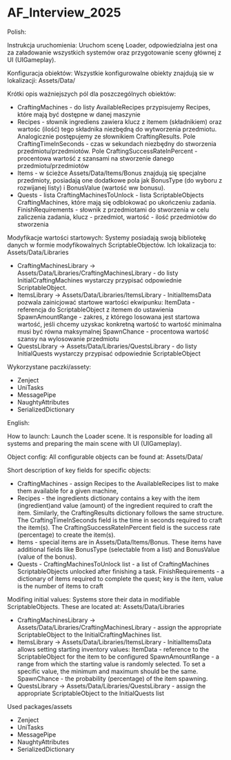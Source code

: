 # AF_Interview_2025


Polish:

Instrukcja uruchomienia:
Uruchom scenę Loader, odpowiedzialna jest ona za załadowanie wszystkich systemów oraz przygotowanie sceny głównej z UI (UIGameplay).

Konfiguracja obiektów:
Wszystkie konfigurowalne obiekty znajdują sie w lokalizacji: Assets/Data/

Krótki opis ważniejszych pól dla poszczególnych obiektów:
- CraftingMachines - do listy AvailableRecipes przypisujemy Recipes, które mają być dostępne w danej maszynie
- Recipes - słownik ingrediens zawiera klucz z itemem (składnikiem) oraz wartośc (ilość) tego składnika niezbędną do wytworzenia przedmiotu. Analogicznie postępujemy ze słownikiem CraftingResults. Pole CraftingTimeInSeconds - czas w sekundach niezbędny do stworzenia przedmiotu/przedmiotów. Pole CraftingSuccessRateInPercent - procentowa wartość z szansami na stworzenie danego przedmiotu/przedmiotów
- Items - w ścieżce Assets/Data/Items/Bonus znajdują się specjalne przedmioty, posiadają one dodatkowe pola jak BonusType (do wyboru z rozwijanej listy) i BonusValue (wartość ww bonusu).
- Quests - lista CraftingMachinesToUnlock - lista ScriptableObjects CraftingMachines, które mają się odblokować po ukończeniu zadania. FinishRequirements - słownik z przedmiotami do stworzenia w celu zaliczenia zadania, klucz - przedmiot, wartość - ilość przedmiotów do stworzenia

Modyfikacje wartości startowych:
Systemy posiadają swoją bibliotekę danych w formie modyfikowalnych ScriptableObjectów. Ich lokalizacja to: Assets/Data/Libraries

- CraftingMachinesLibrary -> Assets/Data/Libraries/CraftingMachinesLibrary - do listy InitialCraftingMachines wystarczy przypisać odpowiednie ScriptableObject.
- ItemsLibrary -> Assets/Data/Libraries/ItemsLibrary - InitialItemsData pozwala zainicjować startowe wartości ekwipunku:
  ItemData - referencja do ScriptableObject z itemem do ustawienia
  SpawnAmountRange - zakres, z którego losowana jest startowa wartość, jeśli chcemy uzyskac konkretną wartość to wartość minimalna musi być równa maksymalnej
  SpawnChance - procentowa wartość szansy na wylosowanie przedmiotu
- QuestsLibrary -> Assets/Data/Libraries/QuestsLibrary - do listy InitialQuests wystarczy przypisać odpowiednie ScriptableObject

Wykorzystane paczki/assety:
- Zenject
- UniTasks
- MessagePipe
- NaughtyAttributes
- SerializedDictionary

English:

How to launch:
Launch the Loader scene. It is responsible for loading all systems and preparing the main scene with UI (UIGameplay).

Object config:
All configurable objects can be found at: Assets/Data/

Short description of key fields for specific objects:
- CraftingMachines - assign Recipes to the AvailableRecipes list to make them available for a given machine,
- Recipes - the ingredients dictionary contains a key with the item (ingredient)and value (amount) of the ingredient required to craft the item. Similarly, the CraftingResults dictionary follows the same structure. The CraftingTimeInSeconds field is the time in seconds required to craft the item(s). The CraftingSuccessRateInPercent field is the success rate (percentage) to create the item(s).
- Items - special items are in Assets/Data/Items/Bonus. These items have additional fields like BonusType (selectable from a list) and BonusValue (value of the bonus).
- Quests - CraftingMachinesToUnlock list - a list of CraftingMachines ScriptableObjects unlocked after finishing a task. FinishRequirements - a dictionary of items required to complete the quest; key is the item, value is the number of items to craft

Modifing initial values:
Systems store their data in modifiable ScriptableObjects. These are located at: Assets/Data/Libraries

- CraftingMachinesLibrary -> Assets/Data/Libraries/CraftingMachinesLibrary - assign the appropriate ScriptableObject to the InitialCraftingMachines list.
- ItemsLibrary -> Assets/Data/Libraries/ItemsLibrary - InitialItemsData allows setting starting inventory values:
  ItemData - reference to the ScriptableObject for the item to be configured
  SpawnAmountRange - a range from which the starting value is randomly selected. To set a specific value, the minimum and maximum should be the same.
  SpawnChance - the probability (percentage) of the item spawning.
- QuestsLibrary -> Assets/Data/Libraries/QuestsLibrary - assign the appropriate ScriptableObject to the InitialQuests list

Used packages/assets
- Zenject
- UniTasks
- MessagePipe
- NaughtyAttributes
- SerializedDictionary
